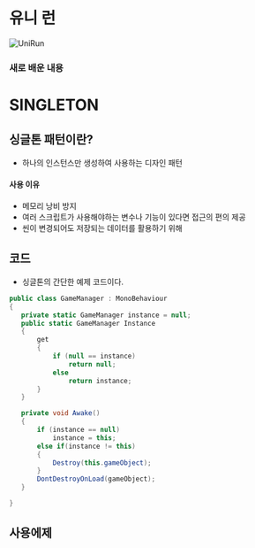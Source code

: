 # 유니 런
![UniRun](https://github.com/iou-bohun/Udemy_Project_Camp/assets/56661597/30814281-eff1-477f-bfe2-e2fc90e2f90a)

### 새로 배운 내용
 # SINGLETON
## 싱글톤 패턴이란?
  * 하나의 인스턴스만 생성하여 사용하는 디자인 패턴
#### 사용 이유
  * 메모리 낭비 방지
  * 여러 스크립트가 사용해야하는 변수나 기능이 있다면 접근의 편의 제공
  * 씬이 변경되어도 저장되는 데이터를 활용하기 위해
## 코드
 * 싱글톤의 간단한 예제 코드이다.
 ``` c#
public class GameManager : MonoBehaviour
{
    private static GameManager instance = null; 
    public static GameManager Instance 
    {
        get
        {
            if (null == instance)
                return null;
            else
                return instance;
        }
    }

    private void Awake()
    {
        if (instance == null)
            instance = this;
        else if(instance != this)
        {
            Destroy(this.gameObject);
        }
        DontDestroyOnLoad(gameObject);
    }

}
```
## 사용에제


